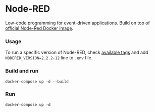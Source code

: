 # Node-RED

Low-code programming for event-driven applications. Build on top of [official Node-Red Docker image](https://hub.docker.com/r/nodered/node-red).

### Usage

To run a specific version of Node-RED, check [available tags](https://hub.docker.com/r/nodered/node-red/tags) and add `NODERED_VERSION=2.2.2-12` line to `.env` file.

### Build and run

```
docker-compose up -d --build
```

### Run

```
docker-compose up -d
```
